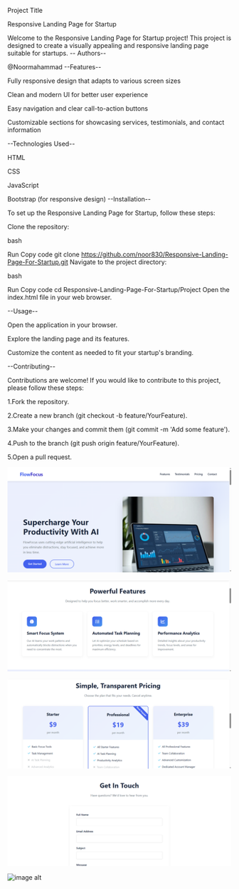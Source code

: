 Project Title

Responsive Landing Page for Startup

Welcome to the Responsive Landing Page for Startup project! This project is designed to create a visually appealing and responsive landing page suitable for startups. -- Authors--

@Noormahammad
--Features--

Fully responsive design that adapts to various screen sizes

Clean and modern UI for better user experience

Easy navigation and clear call-to-action buttons

Customizable sections for showcasing services, testimonials, and contact information

--Technologies Used--

HTML

CSS

JavaScript

Bootstrap (for responsive design) --Installation--

To set up the Responsive Landing Page for Startup, follow these steps:

Clone the repository:

bash

Run Copy code git clone https://github.com/noor830/Responsive-Landing-Page-For-Startup.git Navigate to the project directory:

bash

Run Copy code cd Responsive-Landing-Page-For-Startup/Project Open the index.html file in your web browser.

--Usage--

Open the application in your browser.

Explore the landing page and its features.

Customize the content as needed to fit your startup's branding.

--Contributing--

Contributions are welcome! If you would like to contribute to this project, please follow these steps:

1.Fork the repository.

2.Create a new branch (git checkout -b feature/YourFeature).

3.Make your changes and commit them (git commit -m 'Add some feature').

4.Push to the branch (git push origin feature/YourFeature).

5.Open a pull request.

![image alt](https://github.com/noor830/Responsive-Landing-Page-For-Startup/blob/b559619222c9862bc09f09ec21ce222d79424982/1.png)

![image alt](https://github.com/noor830/Responsive-Landing-Page-For-Startup/blob/bc492c255353bdac1234353a4fdfadcc70d56818/2.png)

![image alt](https://github.com/noor830/Responsive-Landing-Page-For-Startup/blob/6dd284fcd87b3fae57ecdfbf97e6a462c709126a/3.png)

![image alt](https://github.com/noor830/Responsive-Landing-Page-For-Startup/blob/7d7499c3fb1881a2ccde6c782ac12217e54288a0/4.png)

![image alt]()
